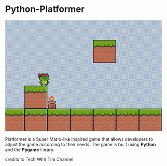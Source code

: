 # Python-Platformer


![Image Alt Text](./assets/li_platf.png)


Platformer is a Super Mario-like inspired game that allows developers to adjust the game according to their needs. The game is built using <b>Python</b> and the <b>Pygame</b> library.



credits to Tech With Tim Channel